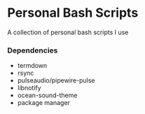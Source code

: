 # Personal Bash Scripts
A collection of personal bash scripts I use

### Dependencies
- termdown
- rsync
- pulseaudio/pipewire-pulse
- libnotify
- ocean-sound-theme
- package manager
